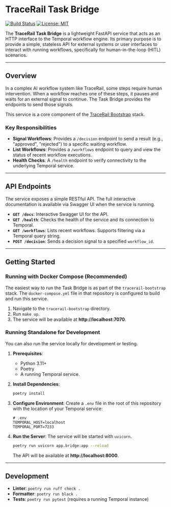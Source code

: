# TraceRail Task Bridge

[![Build Status](https://img.shields.io/github/actions/workflow/status/tracerail/tracerail-task-bridge/main.yml?branch=main)](https://github.com/tracerail/tracerail-task-bridge/actions)
[![License: MIT](https://img.shields.io/badge/License-MIT-yellow.svg)](https://opensource.org/licenses/MIT)

The **TraceRail Task Bridge** is a lightweight FastAPI service that acts as an HTTP interface to the Temporal workflow engine. Its primary purpose is to provide a simple, stateless API for external systems or user interfaces to interact with running workflows, specifically for human-in-the-loop (HITL) scenarios.

---

## Overview

In a complex AI workflow system like TraceRail, some steps require human intervention. When a workflow reaches one of these steps, it pauses and waits for an external signal to continue. The Task Bridge provides the endpoints to send those signals.

This service is a core component of the [TraceRail Bootstrap](https://github.com/tracerail/tracerail-bootstrap) stack.

### Key Responsibilities

*   **Signal Workflows**: Provides a `/decision` endpoint to send a result (e.g., "approved", "rejected") to a specific waiting workflow.
*   **List Workflows**: Provides a `/workflows` endpoint to query and view the status of recent workflow executions.
*   **Health Checks**: A `/health` endpoint to verify connectivity to the underlying Temporal service.

---

## API Endpoints

The service exposes a simple RESTful API. The full interactive documentation is available via Swagger UI when the service is running.

*   **`GET /docs`**: Interactive Swagger UI for the API.
*   **`GET /health`**: Checks the health of the service and its connection to Temporal.
*   **`GET /workflows`**: Lists recent workflows. Supports filtering via a Temporal query string.
*   **`POST /decision`**: Sends a decision signal to a specified `workflow_id`.

---

## Getting Started

### Running with Docker Compose (Recommended)

The easiest way to run the Task Bridge is as part of the `tracerail-bootstrap` stack. The `docker-compose.yml` file in that repository is configured to build and run this service.

1.  Navigate to the `tracerail-bootstrap` directory.
2.  Run `make up`.
3.  The service will be available at **http://localhost:7070**.

### Running Standalone for Development

You can also run the service locally for development or testing.

1.  **Prerequisites**:
    *   Python 3.11+
    *   Poetry
    *   A running Temporal service.

2.  **Install Dependencies**:
    ```bash
    poetry install
    ```

3.  **Configure Environment**:
    Create a `.env` file in the root of this repository with the location of your Temporal service:
    ```dotenv
    # .env
    TEMPORAL_HOST=localhost
    TEMPORAL_PORT=7233
    ```

4.  **Run the Server**:
    The service will be started with `uvicorn`.
    ```bash
    poetry run uvicorn app.bridge:app --reload
    ```
    The API will be available at **http://localhost:8000**.

---

## Development

*   **Linter**: `poetry run ruff check .`
*   **Formatter**: `poetry run black .`
*   **Tests**: `poetry run pytest` (requires a running Temporal instance)
